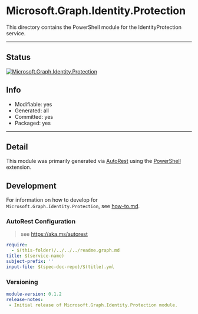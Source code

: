<!-- region Generated -->
# Microsoft.Graph.Identity.Protection
This directory contains the PowerShell module for the IdentityProtection service.

---
## Status
[![Microsoft.Graph.Identity.Protection](https://img.shields.io/powershellgallery/v/Microsoft.Graph.Identity.Protection.svg?style=flat-square&label=Microsoft.Graph.Identity.Protection "Microsoft.Graph.Identity.Protection")](https://www.powershellgallery.com/packages/Microsoft.Graph.Identity.Protection/)

## Info
- Modifiable: yes
- Generated: all
- Committed: yes
- Packaged: yes

---
## Detail
This module was primarily generated via [AutoRest](https://github.com/Azure/autorest) using the [PowerShell](https://github.com/Azure/autorest.powershell) extension.

## Development
For information on how to develop for `Microsoft.Graph.Identity.Protection`, see [how-to.md](how-to.md).
<!-- endregion -->

### AutoRest Configuration

> see https://aka.ms/autorest

``` yaml
require:
  - $(this-folder)/../../../readme.graph.md
title: $(service-name)
subject-prefix: ''
input-file: $(spec-doc-repo)/$(title).yml
```
### Versioning

``` yaml
module-version: 0.1.2
release-notes:
 - Initial release of Microsoft.Graph.Identity.Protection module.
```
